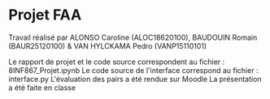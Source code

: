 # Projet FAA

Travail réalisé par ALONSO Caroline (ALOC18620100), BAUDOUIN Romain (BAUR25120100) & VAN HYLCKAMA Pedro (VANP15110101)

Le rapport de projet et le code source correspondent au fichier : 8INF867_Projet.ipynb
Le code source de l'interface correspond au fichier : interface.py 
L'évaluation des pairs a été rendue sur Moodle
La présentation a été faite en classe